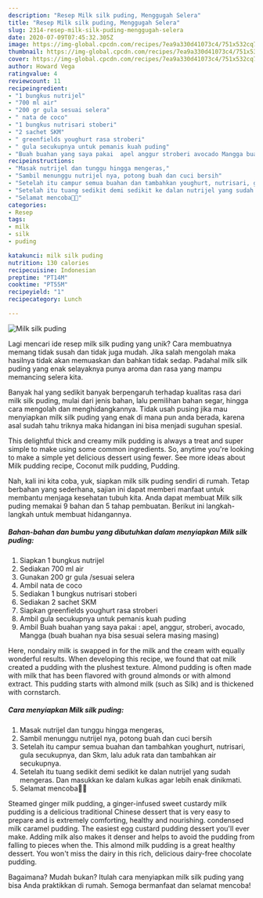 ```yaml
---
description: "Resep Milk silk puding, Menggugah Selera"
title: "Resep Milk silk puding, Menggugah Selera"
slug: 2314-resep-milk-silk-puding-menggugah-selera
date: 2020-07-09T07:45:32.305Z
image: https://img-global.cpcdn.com/recipes/7ea9a330d41073c4/751x532cq70/milk-silk-puding-foto-resep-utama.jpg
thumbnail: https://img-global.cpcdn.com/recipes/7ea9a330d41073c4/751x532cq70/milk-silk-puding-foto-resep-utama.jpg
cover: https://img-global.cpcdn.com/recipes/7ea9a330d41073c4/751x532cq70/milk-silk-puding-foto-resep-utama.jpg
author: Howard Vega
ratingvalue: 4
reviewcount: 11
recipeingredient:
- "1 bungkus nutrijel"
- "700 ml air"
- "200 gr gula sesuai selera"
- " nata de coco"
- "1 bungkus nutrisari stoberi"
- "2 sachet SKM"
- " greenfields youghurt rasa stroberi"
- " gula secukupnya untuk pemanis kuah puding"
- "Buah buahan yang saya pakai  apel anggur stroberi avocado Mangga buah buahan nya bisa sesuai selera masing masing"
recipeinstructions:
- "Masak nutrijel dan tunggu hingga mengeras,"
- "Sambil menunggu nutrijel nya, potong buah dan cuci bersih"
- "Setelah itu campur semua buahan dan tambahkan youghurt, nutrisari, gula secukupnya, dan Skm, lalu aduk rata dan tambahkan air secukupnya."
- "Setelah itu tuang sedikit demi sedikit ke dalan nutrijel yang sudah mengeras. Dan masukkan ke dalam kulkas agar lebih enak dinikmati."
- "Selamat mencoba🥰🥰"
categories:
- Resep
tags:
- milk
- silk
- puding

katakunci: milk silk puding 
nutrition: 130 calories
recipecuisine: Indonesian
preptime: "PT14M"
cooktime: "PT55M"
recipeyield: "1"
recipecategory: Lunch

---
```



![Milk silk puding](https://img-global.cpcdn.com/recipes/7ea9a330d41073c4/751x532cq70/milk-silk-puding-foto-resep-utama.jpg)

Lagi mencari ide resep milk silk puding yang unik? Cara membuatnya memang tidak susah dan tidak juga mudah. Jika salah mengolah maka hasilnya tidak akan memuaskan dan bahkan tidak sedap. Padahal milk silk puding yang enak selayaknya punya aroma dan rasa yang mampu memancing selera kita.

Banyak hal yang sedikit banyak berpengaruh terhadap kualitas rasa dari milk silk puding, mulai dari jenis bahan, lalu pemilihan bahan segar, hingga cara mengolah dan menghidangkannya. Tidak usah pusing jika mau menyiapkan milk silk puding yang enak di mana pun anda berada, karena asal sudah tahu triknya maka hidangan ini bisa menjadi suguhan spesial.

This delightful thick and creamy milk pudding is always a treat and super simple to make using some common ingredients. So, anytime you&#39;re looking to make a simple yet delicious dessert using fewer. See more ideas about Milk pudding recipe, Coconut milk pudding, Pudding.


Nah, kali ini kita coba, yuk, siapkan milk silk puding sendiri di rumah. Tetap berbahan yang sederhana, sajian ini dapat memberi manfaat untuk membantu menjaga kesehatan tubuh kita. Anda dapat membuat Milk silk puding memakai 9 bahan dan 5 tahap pembuatan. Berikut ini langkah-langkah untuk membuat hidangannya.

<!--inarticleads1-->

##### Bahan-bahan dan bumbu yang dibutuhkan dalam menyiapkan Milk silk puding:

1. Siapkan 1 bungkus nutrijel
1. Sediakan 700 ml air
1. Gunakan 200 gr gula /sesuai selera
1. Ambil  nata de coco
1. Sediakan 1 bungkus nutrisari stoberi
1. Sediakan 2 sachet SKM
1. Siapkan  greenfields youghurt rasa stroberi
1. Ambil  gula secukupnya untuk pemanis kuah puding
1. Ambil Buah buahan yang saya pakai : apel, anggur, stroberi, avocado, Mangga (buah buahan nya bisa sesuai selera masing masing)


Here, nondairy milk is swapped in for the milk and the cream with equally wonderful results. When developing this recipe, we found that oat milk created a pudding with the plushest texture. Almond pudding is often made with milk that has been flavored with ground almonds or with almond extract. This pudding starts with almond milk (such as Silk) and is thickened with cornstarch. 

<!--inarticleads2-->

##### Cara menyiapkan Milk silk puding:

1. Masak nutrijel dan tunggu hingga mengeras,
1. Sambil menunggu nutrijel nya, potong buah dan cuci bersih
1. Setelah itu campur semua buahan dan tambahkan youghurt, nutrisari, gula secukupnya, dan Skm, lalu aduk rata dan tambahkan air secukupnya.
1. Setelah itu tuang sedikit demi sedikit ke dalan nutrijel yang sudah mengeras. Dan masukkan ke dalam kulkas agar lebih enak dinikmati.
1. Selamat mencoba🥰🥰


Steamed ginger milk pudding, a ginger-infused sweet custardy milk pudding is a delicious traditional Chinese dessert that is very easy to prepare and is extremely comforting, healthy and nourishing. condensed milk caramel pudding. The easiest egg custard pudding dessert you&#39;ll ever make. Adding milk also makes it denser and helps to avoid the pudding from falling to pieces when the. This almond milk pudding is a great healthy dessert. You won&#39;t miss the dairy in this rich, delicious dairy-free chocolate pudding. 

Bagaimana? Mudah bukan? Itulah cara menyiapkan milk silk puding yang bisa Anda praktikkan di rumah. Semoga bermanfaat dan selamat mencoba!
